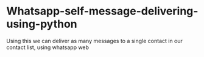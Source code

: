 # Whatsapp-self-message-delivering-using-python
Using this we can deliver as many messages to a single contact in our contact list, using whatsapp web

